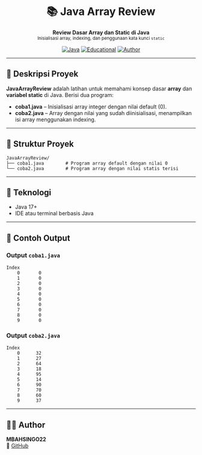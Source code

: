 <h1 align="center">📚 Java Array Review</h1>
<p align="center">
  <b>Review Dasar Array dan Static di Java</b><br>
  <sub>Inisialisasi array, indexing, dan penggunaan kata kunci <code>static</code></sub>
</p>

<div align="center">

[![Java](https://img.shields.io/badge/Java-17-red?logo=oracle)](https://www.oracle.com/java/)
[![Educational](https://img.shields.io/badge/Project-Tutorial-informational)]()
[![Author](https://img.shields.io/badge/Author-MBAHSINGO22-blue)](https://github.com/MBAHSINGO22)

</div>

---

## 📖 Deskripsi Proyek

**JavaArrayReview** adalah latihan untuk memahami konsep dasar **array** dan **variabel static** di Java.
Berisi dua program:

- **coba1.java** – Inisialisasi array integer dengan nilai default (0).
- **coba2.java** – Array dengan nilai yang sudah diinisialisasi, menampilkan isi array menggunakan indexing.

---

## 📂 Struktur Proyek

```
JavaArrayReview/
├── coba1.java        # Program array default dengan nilai 0
└── coba2.java        # Program array dengan nilai statis terisi
```

---

## 🧰 Teknologi

- Java 17+
- IDE atau terminal berbasis Java
  
---

## 📌 Contoh Output

### Output `coba1.java`
```
Index
    0       0
    1       0
    2       0
    3       0
    4       0
    5       0
    6       0
    7       0
    8       0
    9       0
```

### Output `coba2.java`
```
Index
    0      32
    1      27
    2      64
    3      18
    4      95
    5      14
    6      90
    7      70
    8      60
    9      37
```

---

## 👨‍💻 Author

**MBAHSINGO22**  
🔗 [GitHub](https://github.com/MBAHSINGO22)
